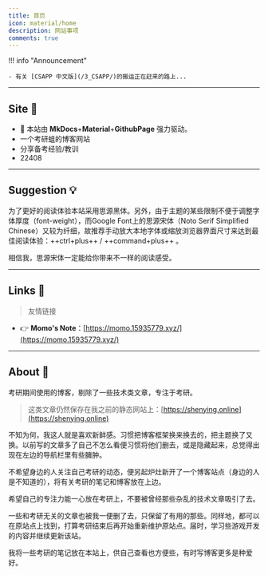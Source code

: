 ```yaml
---
title: 首页
icon: material/home
description: 网站事项
comments: true
---
```

!!! info "Announcement"

	- 有关 [CSAPP 中文版](/3_CSAPP/)的搬运正在赶来的路上...

---


## Site 🚩

- 🚀 本站由 **MkDocs**+**Material**+**GithubPage** 强力驱动。
- 一个考研蛆的博客网站
- 分享备考经验/教训
- 22408

---

## Suggestion 💡

为了更好的阅读体验本站采用思源黑体。另外，由于主题的某些限制不便于调整字体厚度（font-weight），而Google Font上的思源宋体（Noto Serif Simplified Chinese）又较为纤细，故推荐手动放大本地字体或缩放浏览器界面尺寸来达到最佳阅读体验：++ctrl+plus++ / ++command+plus++ 。

相信我，思源宋体一定能给你带来不一样的阅读感受。

---


## Links 🔗


> 友情链接


- 👉 **Momo's Note**：[https://momo.15935779.xyz/](https://momo.15935779.xyz/)

---


## About 🍏

考研期间使用的博客，剔除了一些技术类文章，专注于考研。

> 这类文章仍然保存在我之前的静态网站上：[https://shenying.online](https://shenying.online)

不知为何，我这人就是喜欢新鲜感。习惯把博客框架换来换去的，把主题换了又换。以前写的文章多了自己不怎么看便习惯将他们删去，或是隐藏起来，总觉得出现在左边的导航栏里有些臃肿。

不希望身边的人关注自己考研的动态，便另起炉灶新开了一个博客站点（身边的人是不知道的），将有关考研的笔记和博客放在上边。

希望自己的专注力能一心放在考研上，不要被曾经那些杂乱的技术文章吸引了去。

一些和考研无关的文章也被我一便删了去，只保留了有用的那些。同样地，都可以在原站点上找到，打算考研结束后再开始重新维护原站点。届时，学习些游戏开发的内容并继续更新该站。

我将一些考研的笔记放在本站上，供自己查看也方便些，有时写博客更多是种爱好。